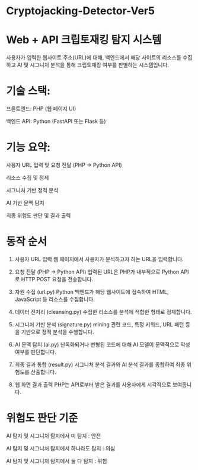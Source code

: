 # Cryptojacking-Detector-Ver5

# Web + API 크립토재킹 탐지 시스템
사용자가 입력한 웹사이트 주소(URL)에 대해, 백엔드에서 해당 사이트의 리소스를 수집하고 AI 및 시그니처 분석을 통해 크립토재킹 여부를 판별하는 시스템입니다.

# 기술 스택:
프론트엔드: PHP (웹 페이지 UI)

백엔드 API: Python (FastAPI 또는 Flask 등)

# 기능 요약:
사용자 URL 입력 및 요청 전달 (PHP → Python API)

리소스 수집 및 정제

시그니처 기반 정적 분석

AI 기반 문맥 탐지

최종 위험도 판단 및 결과 출력


# 동작 순서

1. 사용자 URL 입력
웹 페이지에서 사용자가 분석하고자 하는 URL을 입력합니다.

2. 요청 전달 (PHP → Python API)
입력된 URL은 PHP가 내부적으로 Python API로 HTTP POST 요청을 전송합니다.

3. 자원 수집 (url.py)
Python 백엔드가 해당 웹사이트에 접속하여 HTML, JavaScript 등 리소스를 수집합니다.

4. 데이터 전처리 (cleansing.py)
수집한 리소스를 분석에 적합한 형태로 정제합니다.

5. 시그니처 기반 분석 (signature.py)
mining 관련 코드, 특정 키워드, URL 패턴 등을 기반으로 정적 분석을 수행합니다.

6. AI 문맥 탐지 (ai.py)
난독화되거나 변형된 코드에 대해 AI 모델이 문맥적으로 악성 여부를 판단합니다.

7. 최종 결과 통합 (result.py)
시그니처 분석 결과와 AI 분석 결과를 종합하여 최종 위험도를 산출합니다.

8. 웹 화면 결과 출력
PHP는 API로부터 받은 결과를 사용자에게 시각적으로 보여줍니다.


# 위험도 판단 기준
AI 탐지 및 시그니처 탐지에서 미 탐지 : 안전

AI 탐지 및 시그니처 탐지에서 하나라도 탐지 : 의심

AI 탐지 및 시그니처 탐지에서 둘 다 탐지 : 위험

